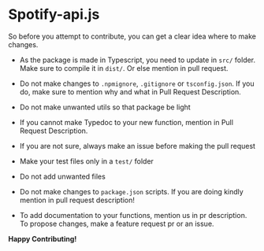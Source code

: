 # Spotify-api.js

So before you attempt to contribute, you can get a clear idea where to make changes.

- As the package is made in Typescript, you need to update in `src/` folder. Make sure to compile it in `dist/`. Or else mention in pull request.

- Do not make changes to `.npmignore`, `.gitignore` or `tsconfig.json`. If you do, make sure to mention why and what in Pull Request Description.

- Do not make unwanted utils so that package be light

- If you cannot make Typedoc to your new function, mention in Pull Request Description.

- If you are not sure, always make an issue before making the pull request

- Make your test files only in a `test/` folder

- Do not add unwanted files

- Do not make changes to `package.json` scripts. If you are doing kindly mention in pull request description!

- To add documentation to your functions, mention us in pr description. To propose changes, make a feature request pr or an issue.

**Happy Contributing!**